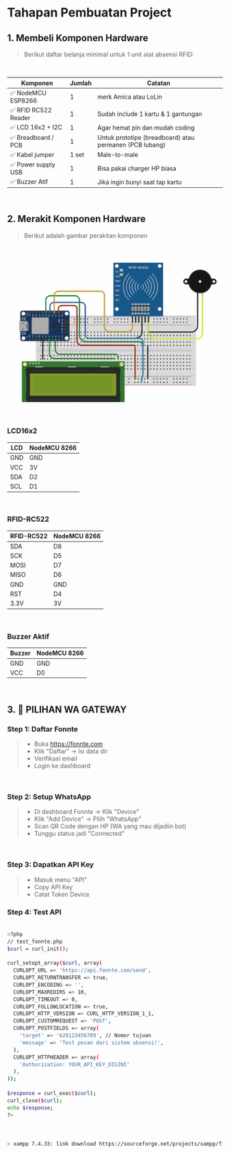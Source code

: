 # Tahapan Pembuatan Project

## 1. Membeli Komponen Hardware
> Berikut daftar belanja minimal untuk 1 unit alat absensi RFID:

<br>

| Komponen            | Jumlah | Catatan                                                 |
| ------------------- | ------ | ------------------------------------------------------- |
| ✅ NodeMCU ESP8266   | 1      | merk Amica atau LoLin                         |
| ✅ RFID RC522 Reader | 1      | Sudah include 1 kartu & 1 gantungan            |
| ✅ LCD 16x2 + I2C    | 1      | Agar hemat pin dan mudah coding                         |
| ✅ Breadboard / PCB  | 1      | Untuk prototipe (breadboard) atau permanen (PCB lubang) |
| ✅ Kabel jumper      | 1 set  | Male-to-male                                            |
| ✅ Power supply USB  | 1      | Bisa pakai charger HP biasa                             |
| ✅ Buzzer Atif  | 1      | Jika ingin bunyi saat tap kartu                         |

<br>

## 2. Merakit Komponen Hardware
> Berikut adalah gambar perakitan komponen
<br>

![Perakitan Komponen](https://github.com/asroyxCySec/SISTEM-ABSENSI-SISWA-OTOMATIS/raw/main/rakit%20komponen.png)

<br>

### LCD16x2 <br>
| LCD            | NodeMCU 8266                                                 |
| ------------------- | ------------------------------------------------------------- |
| GND   | GND                         |
| VCC | 3V            |
| SDA    | D2                         |
| SCL  | D1 |

<br>

### RFID-RC522 <br>
| RFID-RC522          | NodeMCU 8266                                                |
| ------------------- | --------------------------------------------------------- |
| SDA   | D8                         |
| SCK | D5            |
| MOSI    | D7                         |
| MISO  | D6  |
| GND      | GND                                            |
| RST  | D4                             |
| 3.3V  | 3V                         |

<br>

### Buzzer Aktif <br>
| Buzzer          | NodeMCU 8266                                                |
| ------------------- | --------------------------------------------------------- |
| GND   | GND                         |
| VCC | D0            |

<br>

## 3. 🚀 PILIHAN WA GATEWAY
### Step 1: Daftar Fonnte <br>

> - Buka https://fonnte.com
> - Klik "Daftar" → Isi data dir
> - Verifikasi email
> - Login ke dashboard

<br>

### Step 2: Setup WhatsApp <br>

> - Di dashboard Fonnte → Klik "Device"
> - Klik "Add Device" → Pilih "WhatsApp"
> - Scan QR Code dengan HP (WA yang mau dijadiin bot)
> - Tunggu status jadi "Connected"

<br>

### Step 3: Dapatkan API Key <br>

> - Masuk menu "API"
> - Copy API Key 
> - Catat Token Device

### Step 4: Test API <br>

```bash

<?php
// test_fonnte.php
$curl = curl_init();

curl_setopt_array($curl, array(
  CURLOPT_URL => 'https://api.fonnte.com/send',
  CURLOPT_RETURNTRANSFER => true,
  CURLOPT_ENCODING => '',
  CURLOPT_MAXREDIRS => 10,
  CURLOPT_TIMEOUT => 0,
  CURLOPT_FOLLOWLOCATION => true,
  CURLOPT_HTTP_VERSION => CURL_HTTP_VERSION_1_1,
  CURLOPT_CUSTOMREQUEST => 'POST',
  CURLOPT_POSTFIELDS => array(
    'target' => '628123456789', // Nomor tujuan
    'message' => 'Test pesan dari sistem absensi!',
  ),
  CURLOPT_HTTPHEADER => array(
    'Authorization: YOUR_API_KEY_DISINI'
  ),
));

$response = curl_exec($curl);
curl_close($curl);
echo $response;
?>



> xampp 7.4.33: link download https://sourceforge.net/projects/xampp/files/XAMPP%20Windows/7.4.33/xampp-windows-x64-7.4.33-0-VC15-installer.exe/download

```
